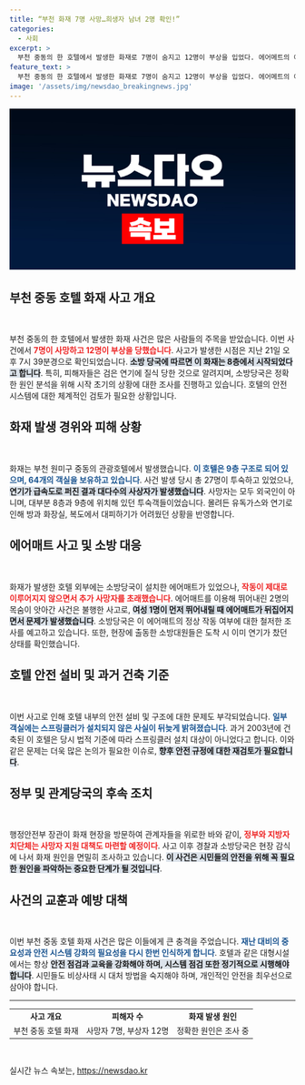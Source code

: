 ```yaml
---
title: “부천 화재 7명 사망…희생자 남녀 2명 확인!”
categories:
  - 사회
excerpt: >
  부천 중동의 한 호텔에서 발생한 화재로 7명이 숨지고 12명이 부상을 입었다. 에어메트의 이상 작동으로 더욱 비극적인 상황이 발생했으며, 소방당국은 원인 조사를 진행 중이다. 사건의 전말을 확인해보세요!
feature_text: >
  부천 중동의 한 호텔에서 발생한 화재로 7명이 숨지고 12명이 부상을 입었다. 에어메트의 이상 작동으로 더욱 비극적인 상황이 발생했으며, 소방당국은 원인 조사를 진행 중이다. 사건의 전말을 확인해보세요!
image: '/assets/img/newsdao_breakingnews.jpg'
---
```


<p><img src="/assets/img/newsdao_breakingnews.jpg" alt="koreaapp 속보" /></p>

<h2 data-ke-size="size26">부천 중동 호텔 화재 사고 개요</h2>

<p data-ke-size="size16">&nbsp;</p>

<p>부천 중동의 한 호텔에서 발생한 화재 사건은 많은 사람들의 주목을 받았습니다. 이번 사건에서 <b><span style="color: #ee2323;">7명이 사망하고 12명이 부상을 당했습니다</span></b>. 사고가 발생한 시점은 지난 21일 오후 7시 39분경으로 확인되었습니다. <b><span style="background-color: #21538527;">소방 당국에 따르면 이 화재는 8층에서 시작되었다고 합니다</span></b>. 특히, 피해자들은 검은 연기에 질식 당한 것으로 알려지며, 소방당국은 정확한 원인 분석을 위해 시작 초기의 상황에 대한 조사를 진행하고 있습니다. 호텔의 안전 시스템에 대한 체계적인 검토가 필요한 상황입니다.</p>

<h2 data-ke-size="size26">화재 발생 경위와 피해 상황</h2>

<p data-ke-size="size16">&nbsp;</p>

<p>화재는 부천 원미구 중동의 관광호텔에서 발생했습니다. <b><span style="color: #1a5490;">이 호텔은 9층 구조로 되어 있으며, 64개의 객실을 보유하고 있습니다</span></b>. 사건 발생 당시 총 27명이 투숙하고 있었으나, <b><span style="background-color: #21538527;">연기가 급속도로 퍼진 결과 대다수의 사상자가 발생했습니다</span></b>. 사망자는 모두 외국인이 아니며, 대부분 8층과 9층에 위치해 있던 투숙객들이었습니다. 몰려든 유독가스와 연기로 인해 방과 화장실, 복도에서 대피하기가 어려웠던 상황을 반영합니다.</p>

<h2 data-ke-size="size26">에어매트 사고 및 소방 대응</h2>

<p data-ke-size="size16">&nbsp;</p>

<p>화재가 발생한 호텔 외부에는 소방당국이 설치한 에어매트가 있었으나, <b><span style="color: #ee2323;">작동이 제대로 이루어지지 않으면서 추가 사망자를 초래했습니다</span></b>. 에어매트를 이용해 뛰어내린 2명의 목숨이 앗아간 사건은 불행한 사고로, <b><span style="background-color: #21538527;">여성 1명이 먼저 뛰어내릴 때 에어매트가 뒤집어지면서 문제가 발생했습니다</span></b>. 소방당국은 이 에어매트의 정상 작동 여부에 대한 철저한 조사를 예고하고 있습니다. 또한, 현장에 출동한 소방대원들은 도착 시 이미 연기가 찼던 상태를 확인했습니다.</p>

<h2 data-ke-size="size26">호텔 안전 설비 및 과거 건축 기준</h2>

<p data-ke-size="size16">&nbsp;</p>

<p>이번 사고로 인해 호텔 내부의 안전 설비 및 구조에 대한 문제도 부각되었습니다. <b><span style="color: #1a5490;">일부 객실에는 스프링클러가 설치되지 않은 사실이 뒤늦게 밝혀졌습니다</span></b>. 과거 2003년에 건축된 이 호텔은 당시 법적 기준에 따라 스프링클러 설치 대상이 아니었다고 합니다. 이와 같은 문제는 더욱 많은 논의가 필요한 이슈로, <b><span style="background-color: #21538527;">향후 안전 규정에 대한 재검토가 필요합니다</span></b>.</p>

<h2 data-ke-size="size26">정부 및 관계당국의 후속 조치</h2>

<p data-ke-size="size16">&nbsp;</p>

<p>행정안전부 장관이 화재 현장을 방문하여 관계자들을 위로한 바와 같이, <b><span style="color: #ee2323;">정부와 지방자치단체는 사망자 지원 대책도 마련할 예정이다</span></b>. 사고 이후 경찰과 소방당국은 현장 감식에 나서 화재 원인을 면밀히 조사하고 있습니다. <b><span style="background-color: #21538527;">이 사건은 시민들의 안전을 위해 꼭 필요한 원인을 파악하는 중요한 단계가 될 것입니다</span></b>. </p>

<h2 data-ke-size="size26">사건의 교훈과 예방 대책</h2>

<p data-ke-size="size16">&nbsp;</p>

<p>이번 부천 중동 호텔 화재 사건은 많은 이들에게 큰 충격을 주었습니다. <b><span style="color: #1a5490;">재난 대비의 중요성과 안전 시스템 강화의 필요성을 다시 한번 인식하게 합니다</span></b>. 호텔과 같은 대형시설에서는 항상 <b><span style="background-color: #21538527;">안전 점검과 교육을 강화해야 하며, 시스템 점검 또한 정기적으로 시행해야 합니다</span></b>. 시민들도 비상사태 시 대처 방법을 숙지해야 하며, 개인적인 안전을 최우선으로 삼아야 합니다. </p>

<hr />

<table>
<tr>
<td style="text-align: center; height: 17px;"><b>사고 개요</b></td>
<td style="text-align: center; height: 17px;"><b>피해자 수</b></td>
<td style="text-align: center; height: 17px;"><b>화재 발생 원인</b></td>
</tr>
<tr>
<td style="text-align: center; height: 17px;">부천 중동 호텔 화재</td>
<td style="text-align: center; height: 17px;">사망자 7명, 부상자 12명</td>
<td style="text-align: center; height: 17px;">정확한 원인은 조사 중</td>
</tr>
</table>

<p data-ke-size="size16">&nbsp;</p>
실시간 뉴스 속보는, <a href="https://newsdao.kr" rel="dofollow">https://newsdao.kr</a>


